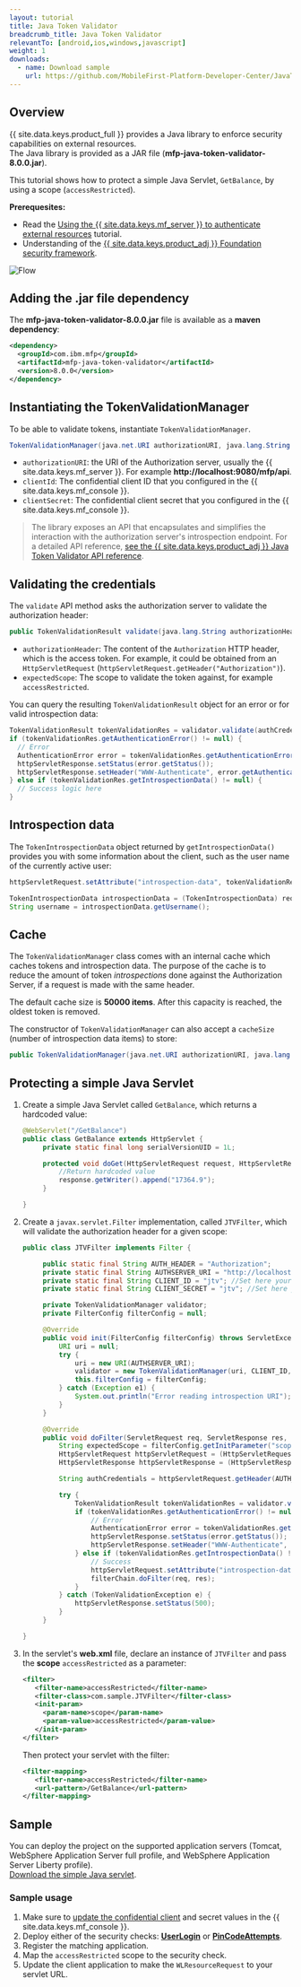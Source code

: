 ```yaml
---
layout: tutorial
title: Java Token Validator
breadcrumb_title: Java Token Validator
relevantTo: [android,ios,windows,javascript]
weight: 1
downloads:
  - name: Download sample
    url: https://github.com/MobileFirst-Platform-Developer-Center/JavaTokenValidator/tree/release80
---
```

<!-- NLS_CHARSET=UTF-8 -->
## Overview
{{ site.data.keys.product_full }} provides a Java library to enforce security capabilities on external resources.  
The Java library is provided as a JAR file (**mfp-java-token-validator-8.0.0.jar**).

This tutorial shows how to protect a simple Java Servlet, `GetBalance`, by using a scope (`accessRestricted`).

**Prerequesites:**

* Read the [Using the {{ site.data.keys.mf_server }} to authenticate external resources](../) tutorial.
* Understanding of the [{{ site.data.keys.product_adj }} Foundation security framework](../../).

![Flow](JTV_flow.jpg)

## Adding the .jar file dependency
The **mfp-java-token-validator-8.0.0.jar** file is available as a **maven dependency**:

```xml
<dependency>
  <groupId>com.ibm.mfp</groupId>
  <artifactId>mfp-java-token-validator</artifactId>
  <version>8.0.0</version>
</dependency>
```

## Instantiating the TokenValidationManager
To be able to validate tokens, instantiate `TokenValidationManager`.

```java
TokenValidationManager(java.net.URI authorizationURI, java.lang.String clientId, java.lang.String clientSecret);
```

- `authorizationURI`: the URI of the Authorization server, usually the {{ site.data.keys.mf_server }}. For example **http://localhost:9080/mfp/api**.
- `clientId`: The confidential client ID that you configured in the {{ site.data.keys.mf_console }}.
- `clientSecret`: The confidential client secret that you configured in the {{ site.data.keys.mf_console }}.

> The library exposes an API that encapsulates and simplifies the interaction with the authorization server's introspection endpoint. For a detailed API reference, [see the {{ site.data.keys.product_adj }} Java Token Validator API reference](http://www.ibm.com/support/knowledgecenter/en/SSHS8R_8.0.0/com.ibm.worklight.apiref.doc/apiref/r_mfpf_java_token_validator_api.html?view=kc).

## Validating the credentials
The `validate` API method asks the authorization server to validate the authorization header:

```java
public TokenValidationResult validate(java.lang.String authorizationHeader, java.lang.String expectedScope);
```

- `authorizationHeader`: The content of the `Authorization` HTTP header, which is the access token. For example, it could be obtained from an  `HttpServletRequest` (`httpServletRequest.getHeader("Authorization")`).
- `expectedScope`: The scope to validate the token against, for example `accessRestricted`.

You can query the resulting `TokenValidationResult` object for an error or for valid introspection data:

```java
TokenValidationResult tokenValidationRes = validator.validate(authCredentials, expectedScope);
if (tokenValidationRes.getAuthenticationError() != null) {
  // Error
  AuthenticationError error = tokenValidationRes.getAuthenticationError();
  httpServletResponse.setStatus(error.getStatus());
  httpServletResponse.setHeader("WWW-Authenticate", error.getAuthenticateHeader());
} else if (tokenValidationRes.getIntrospectionData() != null) {
  // Success logic here
}
```                    

## Introspection data
The `TokenIntrospectionData` object returned by `getIntrospectionData()` provides you with some information about the client, such as the user name of the currently active user:

```java
httpServletRequest.setAttribute("introspection-data", tokenValidationRes.getIntrospectionData());
```

```java
TokenIntrospectionData introspectionData = (TokenIntrospectionData) request.getAttribute("introspection-data");
String username = introspectionData.getUsername();
```

## Cache
The `TokenValidationManager` class comes with an internal cache which caches tokens and introspection data. The purpose of the cache is to reduce the amount of token *introspections* done against the Authorization Server, if a request is made with the same header.

The default cache size is **50000 items**. After this capacity is reached, the oldest token is removed.  

The constructor of `TokenValidationManager` can also accept a `cacheSize` (number of introspection data items) to store:

```java
public TokenValidationManager(java.net.URI authorizationURI, java.lang.String clientId, java.lang.String clientSecret, long cacheSize);
```

## Protecting a simple Java Servlet
1. Create a simple Java Servlet called `GetBalance`, which returns a hardcoded value:

   ```java
   @WebServlet("/GetBalance")
   public class GetBalance extends HttpServlet {
    	private static final long serialVersionUID = 1L;

    	protected void doGet(HttpServletRequest request, HttpServletResponse response) throws ServletException, IOException {
    		//Return hardcoded value
    		response.getWriter().append("17364.9");
    	}

   }
   ```

2. Create a `javax.servlet.Filter` implementation, called `JTVFilter`, which will validate the authorization header for a given scope:

   ```java
   public class JTVFilter implements Filter {

    	public static final String AUTH_HEADER = "Authorization";
    	private static final String AUTHSERVER_URI = "http://localhost:9080/mfp/api"; //Set here your authorization server URI
    	private static final String CLIENT_ID = "jtv"; //Set here your confidential client ID
    	private static final String CLIENT_SECRET = "jtv"; //Set here your confidential client SECRET

    	private TokenValidationManager validator;
    	private FilterConfig filterConfig = null;

    	@Override
    	public void init(FilterConfig filterConfig) throws ServletException {
    		URI uri = null;
    		try {
    			uri = new URI(AUTHSERVER_URI);
    			validator = new TokenValidationManager(uri, CLIENT_ID, CLIENT_SECRET);
    			this.filterConfig = filterConfig;
    		} catch (Exception e1) {
    			System.out.println("Error reading introspection URI");
    		}
    	}

    	@Override
    	public void doFilter(ServletRequest req, ServletResponse res, FilterChain filterChain) throws IOException, ServletException {
    		String expectedScope = filterConfig.getInitParameter("scope");
    		HttpServletRequest httpServletRequest = (HttpServletRequest) req;
    		HttpServletResponse httpServletResponse = (HttpServletResponse) res;

    		String authCredentials = httpServletRequest.getHeader(AUTH_HEADER);

    		try {
    			TokenValidationResult tokenValidationRes = validator.validate(authCredentials, expectedScope);
    			if (tokenValidationRes.getAuthenticationError() != null) {
    				// Error
    				AuthenticationError error = tokenValidationRes.getAuthenticationError();
    				httpServletResponse.setStatus(error.getStatus());
    				httpServletResponse.setHeader("WWW-Authenticate", error.getAuthenticateHeader());
    			} else if (tokenValidationRes.getIntrospectionData() != null) {
    				// Success
    				httpServletRequest.setAttribute("introspection-data", tokenValidationRes.getIntrospectionData());
    				filterChain.doFilter(req, res);
    			}
    		} catch (TokenValidationException e) {
    			httpServletResponse.setStatus(500);
    		}
    	}

   }
   ```

3. In the servlet's **web.xml** file, declare an instance of `JTVFilter` and pass the **scope** `accessRestricted` as a parameter:

   ```xml
   <filter>
      <filter-name>accessRestricted</filter-name>
      <filter-class>com.sample.JTVFilter</filter-class>
      <init-param>
        <param-name>scope</param-name>
        <param-value>accessRestricted</param-value>
      </init-param>
   </filter>
   ```

   Then protect your servlet with the filter:

   ```xml
   <filter-mapping>
      <filter-name>accessRestricted</filter-name>
      <url-pattern>/GetBalance</url-pattern>
   </filter-mapping>
   ```

## Sample
You can deploy the project on the supported application servers (Tomcat, WebSphere Application Server full profile, and WebSphere Application Server Liberty profile).  
[Download the simple Java servlet](https://github.com/MobileFirst-Platform-Developer-Center/JavaTokenValidator/tree/release80).

### Sample usage

1. Make sure to [update the confidential client](../#confidential-client) and secret values in the {{ site.data.keys.mf_console }}.
2. Deploy either of the security checks: **[UserLogin](../../user-authentication/security-check/)** or **[PinCodeAttempts](../../credentials-validation/security-check/)**.
3. Register the matching application.
4. Map the `accessRestricted` scope to the security check.
5. Update the client application to make the `WLResourceRequest` to your servlet URL.
